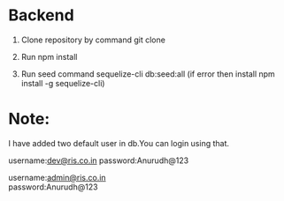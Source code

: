 # Backend

1. Clone repository by command git clone <url>

2. Run npm install

3. Run seed command
   sequelize-cli db:seed:all (if error then install npm install -g sequelize-cli)
   

# Note:
I have added two default user in db.You can login using that.

username:dev@ris.co.in
password:Anurudh@123

username:admin@ris.co.in  
password:Anurudh@123


